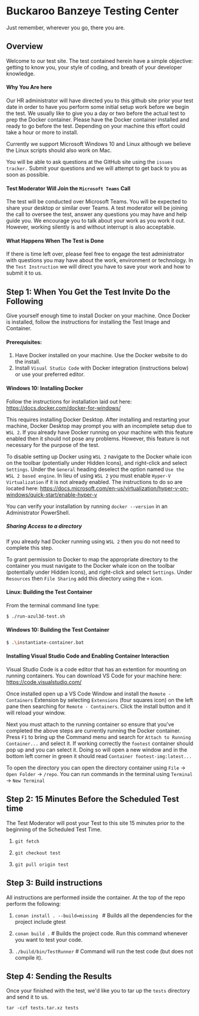 # Buckaroo Banzeye Testing Center

Just remember, wherever you go, there you are.

## Overview

Welcome to our test site. The test contained herein have a simple objective: getting to know you, your style of coding, and breath of your developer knowledge.

#### Why You Are here

Our HR administrator will have directed you to this github site prior your test date in order to have you perform some initial setup work before we begin the test. We usually like to give you a day or two before the actual test to prep the Docker container. Please have the Docker container installed and ready to go before the test. Depending on your machine this effort could take a hour or more to install.

Currently we support Microsoft Windows 10 and Linux although we believe the Linux scripts should also work on Mac.

You will be able to ask questions at the GitHub site using the `issues tracker.` Submit your questions and we will attempt to get back to you as soon as possible.

#### Test Moderator Will Join the `Microsoft Teams` Call

The test will be conducted over Microsoft Teams. You will be expected to share your desktop or similar over Teams. A test moderator will be joining the call to oversee the test, answer any questions you may have and help guide you. We encourage you to talk about your work as you work it out. However, working silently is and without interrupt is also acceptable.

#### What Happens When The Test is Done

If there is time left over, please feel free to engage the test administrator with questions you may have about the work, environment or technology. In the `Test Instruction` we will direct you have to save your work and how to submit it to us.

## Step 1: When You Get the Test Invite Do the Following  

Give yourself enough time to install Docker on your machine. Once Docker is installed, follow the instructions for installing the Test Image and Container.

#### Prerequisites:

  1. Have Docker installed on your machine. Use the Docker website to do the install.
  2. Install `Visual Studio Code` with Docker integration (instructions below) or use your preferred editor.

#### Windows 10: Installing Docker

Follow the instructions for installation laid out here: https://docs.docker.com/docker-for-windows/

This requires installing Docker Desktop. After installing and restarting your machine, Docker Desktop may prompt you with an incomplete setup due to `WSL 2`. If you already have Docker running on your machine with this feature enabled then it should not pose any problems. However, this feature is not necessary for the purpose of the test. 

To disable setting up Docker using `WSL 2` navigate to the Docker whale icon on the toolbar (potentially under Hidden Icons), and right-click and select `Settings`. Under the `General` heading deselect the option named `Use the WSL 2 based engine`. In lieu of using `WSL 2` you must enable `Hyper-V Virtualization` if it is not already enabled. The instructions to do so are located here: https://docs.microsoft.com/en-us/virtualization/hyper-v-on-windows/quick-start/enable-hyper-v

You can verify your installation by running `docker --version` in an Administrator PowerShell.

##### Sharing Access to a directory

If you already had Docker running using `WSL 2` then you do not need to complete this step.

To grant permission to Docker to map the appropriate directory to the container you must navigate to the Docker whale icon on the toolbar (potentially under Hidden Icons), and right-click and select `Settings`. Under `Resources` then `File Sharing` add this directory using the `+` icon.

#### Linux: Building the Test Container

From the terminal command line type:

```bash
$ ./run-azul3d-test.sh
```

#### Windows 10: Building the Test Container

```bash
$ .\instantiate-container.bat
```

#### Installing Visual Studio Code and Enabling Container Interaction

Visual Studio Code is a code editor that has an extention for mounting on running containers. You can download VS Code for your machine here: https://code.visualstudio.com/

Once installed open up a VS Code Window and install the `Remote - Containers` Extension by selecting `Extensions` (four squares icon) on the left pane then searching for `Remote - Containers`. Click the install button and it will reload your window. 

Next you must attach to the running container so ensure that you've completed the above steps are currently running the Docker container. Press `F1` to bring up the Command menu and search for `Attach to Running Container...` and select it. If working correctly the `footest` container should pop up and you can select it. Doing so will open a new window and in the bottom left corner in green it should read `Container footest-img:latest...`

To open the directory you can open the directory container using `File` -> `Open Folder` -> `/repo`. You can run commands in the terminal using `Terminal` -> `New Terminal`

## Step 2: 15 Minutes Before the Scheduled Test time

The Test Moderator will post your Test to this site 15 minutes prior to the beginning of the Scheduled Test Time.

1. ```git fetch```

2. ```git checkout test```

3. ```git pull origin test```

## Step 3: Build instructions

All instructions are performed inside the container. At the top of the repo perform the following:

1. ```conan install . --build=missing ```  # Builds all the dependencies for the project include gtest

2. ```conan build .``` # Builds the project code. Run this command whenever you want to test your code.

3. ```./build/bin/TestRunner``` # Command will run the test code (but does not compile it).

## Step 4: Sending the Results

Once your finished with the test, we'd like you to tar up the `tests` directory and send it to us.

```tar -czf tests.tar.xz tests```
